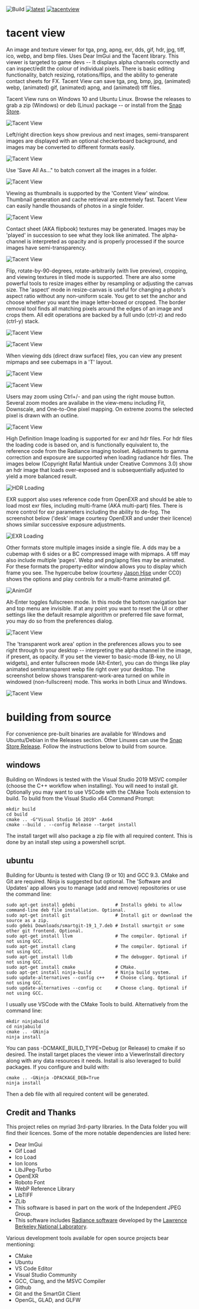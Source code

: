 ![Build](https://github.com/bluescan/tacentview/workflows/Build/badge.svg) [![latest](https://img.shields.io/github/v/release/bluescan/tacentview.svg)](https://github.com/bluescan/tacentview/releases) [![tacentview](https://snapcraft.io//tacentview/badge.svg)](https://snapcraft.io/tacentview)

# tacent view
An image and texture viewer for tga, png, apng, exr, dds, gif, hdr, jpg, tiff, ico, webp, and bmp files. Uses Dear ImGui and the Tacent library. This viewer is targeted to game devs -- It displays alpha channels correctly and can inspect/edit the colour of individual pixels. There is basic editing functionality, batch resizing, rotations/flips, and the ability to generate contact sheets for FX. Tacent View can save tga, png, bmp, jpg, (animated) webp, (animated) gif, (animated) apng, and (animated) tiff files.

Tacent View runs on Windows 10 and Ubuntu Linux. Browse the releases to grab a zip (Windows) or deb (Linux) package -- or install from the [Snap Store](https://snapcraft.io/tacentview).

![Tacent View](https://raw.githubusercontent.com/bluescan/tacentview/master/Screenshots/Screenshot_CopyColourAs.png)


Left/right direction keys show previous and next images, semi-transparent images are displayed with an optional checkerboard background, and images may be converted to different formats easily.

![Tacent View](https://raw.githubusercontent.com/bluescan/tacentview/master/Screenshots/Screenshot_SaveAs.png)


Use 'Save All As..." to batch convert all the images in a folder.

![Tacent View](https://raw.githubusercontent.com/bluescan/tacentview/master/Screenshots/Screenshot_BatchSaveAll.png)


Viewing as thumbnails is supported by the 'Content View' window. Thumbnail generation and cache retrieval are extremely fast. Tacent View can easily handle thousands of photos in a single folder.

![Tacent View](https://raw.githubusercontent.com/bluescan/tacentview/master/Screenshots/Screenshot_Thumbnails.png)


Contact sheet (AKA flipbook) textures may be generated. Images may be 'played' in succession to see what they look like animated. The alpha-channel is interpreted as opacity and is properly processed if the source images have semi-transparency.

![Tacent View](https://raw.githubusercontent.com/bluescan/tacentview/master/Screenshots/Screenshot_ContactSheet.png) 


Flip, rotate-by-90-degrees, rotate-arbitrarily (with live preview), cropping, and viewing textures in tiled mode is supported. There are also some powerful tools to resize images either by resampling or adjusting the canvas size. The 'aspect' mode in resize-canvas is useful for changing a photo's aspect ratio without any non-uniform scale. You get to set the anchor and choose whether you want the image letter-boxed or cropped. The border removal tool finds all matching pixels around the edges of an image and crops them. All edit operations are backed by a full undo (ctrl-z) and redo (ctrl-y) stack.

![Tacent View](https://raw.githubusercontent.com/bluescan/tacentview/master/Screenshots/Screenshot_Crop.png)

![Tacent View](https://raw.githubusercontent.com/bluescan/tacentview/master/Screenshots/Screenshot_Tiled.png)


When viewing dds (direct draw surface) files, you can view any present mipmaps and see cubemaps in a 'T' layout.

![Tacent View](https://raw.githubusercontent.com/bluescan/tacentview/master/Screenshots/Screenshot_Cubemap.png)

![Tacent View](https://raw.githubusercontent.com/bluescan/tacentview/master/Screenshots/Screenshot_Mipmaps.png)


Users may zoom using Ctrl+/- and pan using the right mouse button. Several zoom modes are availabe in the view-menu including Fit, Downscale, and One-to-One pixel mapping. On extreme zooms the selected pixel is drawn with an outline.

![Tacent View](https://raw.githubusercontent.com/bluescan/tacentview/master/Screenshots/Screenshot_Zoom.png)


High Definition Image loading is supported for exr and hdr files. For hdr files the loading code is based on, and is functionally equivalent to, the reference code from the Radiance imaging toolset. Adjustments to gamma correction and exposure are supported when loading radiance hdr files. The images below (Copyright Rafal Mantiuk under Creative Commons 3.0) show an hdr image that loads over-exposed and is subsequentially adjusted to yield a more balanced result.

![HDR Loading](https://raw.githubusercontent.com/bluescan/tacentview/master/Screenshots/Screenshot_HDR.png)


EXR support also uses reference code from OpenEXR and should be able to load most exr files, including multi-frame (AKA multi-part) files. There is more control for exr parameters including the ability to de-fog. The screenshot below ('desk' image courtesy OpenEXR and under their licence) shows similar successive exposure adjustments.

![EXR Loading](https://raw.githubusercontent.com/bluescan/tacentview/master/Screenshots/Screenshot_EXR.png)


Other formats store multiple images inside a single file. A dds may be a cubemap with 6 sides or a BC compressed image with mipmaps. A tiff may also include multiple 'pages'. Webp and png/apng files may be animated. For these formats the property-editor window allows you to display which frame you see. The hypercube below (courtesy [Jason Hise](https://blog.wikimedia.org/2016/09/22/math-gifs/) under CC0) shows the options and play controls for a multi-frame animated gif.

![AnimGif](https://raw.githubusercontent.com/bluescan/tacentview/master/Screenshots/Screenshot_Anim.png)


Alt-Enter toggles fullscreen mode. In this mode the bottom navigation bar and top menu are invisible. If at any point you want to reset the UI or other settings like the default resample algorithm or preferred file save format, you may do so from the preferences dialog.

![Tacent View](https://raw.githubusercontent.com/bluescan/tacentview/master/Screenshots/Screenshot_Prefs.png)

The 'transparent work area' option in the preferences allows you to see right through to your desktop -- interpreting the alpha channel in the image, if present, as opacity. If you set the viewer to basic-mode (B-key, no UI widgets), and enter fullscreen mode (Alt-Enter), you can do things like play animated semitransparent webp file right over your desktop. The screenshot below shows transparent-work-area turned on while in windowed (non-fullscreen) mode. This works in both Linux and Windows.

![Tacent View](https://raw.githubusercontent.com/bluescan/tacentview/master/Screenshots/Screenshot_TransparentWorkArea.png)

# building from source

For convenience pre-built binaries are available for Windows and Ubuntu/Debian in the Releases section. Other Linuxes can use the [Snap Store Release](https://snapcraft.io/tacentview). Follow the instructions below to build from source.

## windows

Building on Windows is tested with the Visual Studio 2019 MSVC compiler (choose the C++ workflow when installing). You will need to install git. Optionally you may want to use VSCode with the CMake Tools extension to build. To build from the Visual Studio x64 Command Prompt:

```
mkdir build
cd build
cmake .. -G"Visual Studio 16 2019" -Ax64
cmake --build . --config Release --target install
```

The install target will also package a zip file with all required content. This is done by an install step using a powershell script.

## ubuntu

Building for Ubuntu is tested with Clang (9 or 10) and GCC 9.3. CMake and Git are required. Ninja is suggested but optional. The 'Software and Updates' app allows you to manage (add and remove) repositories or use the command line:
```
sudo apt-get install gdebi               # Installs gdebi to allow command-line deb file installation. Optional.
sudo apt-get install git                 # Install git or download the source as a zip.
sudo gdebi Downloads/smartgit-19_1_7.deb # Install smartgit or some other git frontend. Optional.
sudo apt-get install llvm                # The compiler. Optional if not using GCC.
sudo apt-get install clang               # The compiler. Optional if not using GCC.
sudo apt-get install lldb                # The debugger. Optional if not using GCC.
sudo apt-get install cmake               # CMake.
sudo apt-get install ninja-build         # Ninja build system.
sudo update-alternatives --config c++    # Choose clang. Optional if not using GCC.
sudo update-alternatives --config cc     # Choose clang. Optional if not using GCC.
```

I usually use VSCode with the CMake Tools to build. Alternatively from the command line:
```
mkdir ninjabuild
cd ninjabuild
cmake .. -GNinja
ninja install
```
You can pass -DCMAKE_BUILD_TYPE=Debug (or Release) to cmake if so desired. The install target places the viewer into a ViewerInstall directory along with any data resources it needs. Install is also leveraged to build packages. If you configure and build with:
```
cmake .. -GNinja -DPACKAGE_DEB=True
ninja install
```

Then a deb file with all required content will be generated.

## Credit and Thanks

This project relies on myriad 3rd-party libraries. In the Data folder you will find their licences. Some of the more notable dependencies are listed here:
* Dear ImGui
* Gif Load
* Ico Load
* Ion Icons
* LibJPeg-Turbo
* OpenEXR
* Roboto Font
* WebP Reference Library
* LibTIFF
* ZLib
* This software is based in part on the work of the Independent JPEG Group.
* This software includes [Radiance software](http://radsite.lbl.gov/) developed by the [Lawrence Berkeley National Laboratory](http://www.lbl.gov/).

Various development tools available for open source projects bear mentioning:
* CMake
* Ubuntu
* VS Code Editor
* Visual Studio Community
* GCC, Clang, and the MSVC Compiler
* Github
* Git and the SmartGit Client
* OpenGL, GLAD, and GLFW
